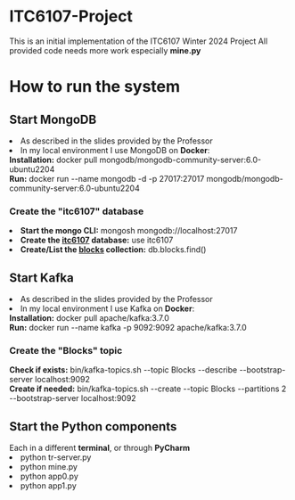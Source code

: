 # ITC6107-Project
This is an initial implementation of the ITC6107 Winter 2024 Project
All provided code needs more work especially <b>mine.py</b>
<h1>How to run the system</h1>
<h2>Start MongoDB</h2>
<li>As described in the slides provided by the Professor</li>
<li>In my local environment I use MongoDB on <b>Docker</b>:</li>
<b>Installation:</b> docker pull mongodb/mongodb-community-server:6.0-ubuntu2204
<br/>
<b>Run:</b> docker run --name mongodb -d -p 27017:27017 mongodb/mongodb-community-server:6.0-ubuntu2204
<h3>Create the "itc6107" database</h3>
<li><b>Start the mongo CLI:</b> mongosh mongodb://localhost:27017</li>
<li><b>Create the <u>itc6107</u> database:</b> use itc6107</li>
<li><b>Create/List the <u>blocks</u> collection:</b> db.blocks.find()</li>

<h2>Start Kafka</h2>
<li>As described in the slides provided by the Professor</li>
<li>In my local environment I use Kafka on <b>Docker</b>:</li>
<b>Installation:</b> docker pull apache/kafka:3.7.0
<br/>
<b>Run:</b> docker run --name kafka -p 9092:9092 apache/kafka:3.7.0
<h3>Create the "Blocks" topic</h3>
<b>Check if exists:</b> bin/kafka-topics.sh --topic Blocks --describe --bootstrap-server localhost:9092
<br/>
<b>Create if needed:</b> bin/kafka-topics.sh --create --topic Blocks --partitions 2 --bootstrap-server localhost:9092
<h2>Start the Python components</h2>
Each in a different <b>terminal</b>, or through <b>PyCharm</b>
<li>python tr-server.py</li>
<li>python mine.py</li>
<li>python app0.py</li>
<li>python app1.py</li>
